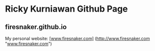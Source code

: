 # Ricky Kurniawan Github Page
## firesnaker.github.io

My personal website: [www.firesnaker.com] (http://www.firesnaker.com "www.firesnaker.com")
